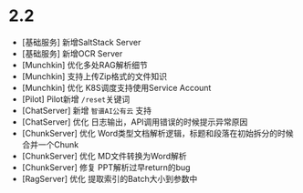 # 2.2

* [基础服务] 新增SaltStack Server
* [基础服务] 新增OCR Server
* [Munchkin] 优化多处RAG解析细节
* [Munchkin] 支持上传Zip格式的文件知识
* [Munchkin] 优化  K8S调度支持使用Service Account
* [Pilot] Pilot新增 `/reset`关键词
* [ChatServer] 新增 `智谱AI公有云` 支持
* [ChatServer] 优化 日志输出，API调用错误的时候提示异常原因
* [ChunkServer] 优化 Word类型文档解析逻辑，标题和段落在初始拆分的时候合并一个Chunk
* [ChunkServer] 优化 MD文件转换为Word解析
* [ChunkServer] 修复 PPT解析过早return的bug
* [RagServer] 优化 提取索引的Batch大小到参数中
